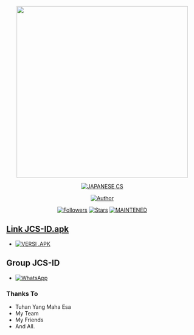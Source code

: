 <p align="center">
<img src="https://h.top4top.io/p_2304omkut0.jpg" width="450" height="450"/>
</p>
<p align="center">
<a href="#"><img title="JAPANESE CS" src="https://img.shields.io/badge/JAPANESE CLASS SENPAI-succesa"></a>
</p>
<p align="center">
<a href=""><img title="Author" src="https://img.shields.io/badge/DOWNLOAD JCS ID VERSI .APK-informational.svg"></a>
</p>
<p align="center">
<a href="https://jcs-id.blogspot.com"><img title="Followers" src="https://img.shields.io/github/followers/mhankbarbar?color=blue&style=flat-square"></a>
<a href="https://jcs-id.blogspot.com"><img title="Stars" src="https://img.shields.io/github/stars/mhankbarbar/termux-wabot?color=red&style=flat-square"></a>
<a href="#"><img title="MAINTENED" src="https://img.shields.io/badge/MAINTENED-NO-succes.svg"</a>
</p>

## Link JCS-ID.apk
* <a href="https://www.mediafire.com/file/yilz3dnwfniedzh/JCS-ID.apk/file"><img alt="VERSI .APK" src="https://img.shields.io/badge/VERSI .APK-blue"/></a>


## Group JCS-ID
* <a href="https://chat.whatsapp.com/CGQ5vRabGCK88fLenNSHyo"><img alt="WhatsApp" src="https://img.shields.io/badge/WhatsApp%20Group-25D366?style=for-the-badge&logo=whatsapp&logoColor=white"/></a>

### Thanks To
- Tuhan Yang Maha Esa
- My Team
- My Friends
- And All.
